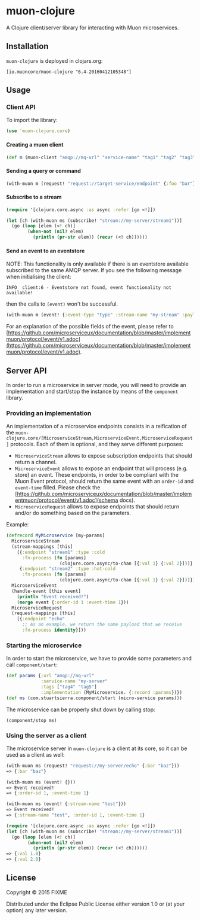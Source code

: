 # muon-clojure

A Clojure client/server library for interacting with Muon microservices.

## Installation

`muon-clojure` is deployed in clojars.org:

`[io.muoncore/muon-clojure "6.4-20160412105348"]`

## Usage

### Client API

To import the library:

```clojure
(use 'muon-clojure.core)
```

#### Creating a muon client

```clojure
(def m (muon-client "amqp://mq-url" "service-name" "tag1" "tag2" "tag3"))
```

#### Sending a query or command

```clojure
(with-muon m (request! "request://target-service/endpoint" {:foo "bar"}))
```

#### Subscribe to a stream

```clojure
(require '[clojure.core.async :as async :refer [go <!]])

(let [ch (with-muon ms (subscribe! "stream://my-server/stream1"))]
  (go (loop [elem (<! ch)]
        (when-not (nil? elem)
          (println (pr-str elem)) (recur (<! ch))))))
```

#### Send an event to an eventstore

NOTE: This functionality is only available if there is an eventstore available subscribed to the same AMQP server. If you see the following message when initialising the client:

```
INFO  client:6 - Eventstore not found, event functionality not available!
```

then the calls to `(event)` won't be successful.

```clojure
(with-muon m (event! {:event-type "type" :stream-name "my-stream" :payload {:my :data}}))
```

For an explanation of the possible fields of the event, please refer to [https://github.com/microserviceux/documentation/blob/master/implementmuon/protocol/event/v1.adoc](https://github.com/microserviceux/documentation/blob/master/implementmuon/protocol/event/v1.adoc).

## Server API

In order to run a microservice in server mode, you will need to provide an implementation and start/stop the instance by means of the `component` library.

### Providing an implementation

An implementation of a microservice endpoints consists in a reification of the `muon-clojure.core/[MicroserviceStream,MicroserviceEvent,MicroserviceRequest]` protocols. Each of them is optional, and they serve different purposes:

* `MicroserviceStream` allows to expose subscription endpoints that should return a channel.
* `MicroserviceEvent` allows to expose an endpoint that will process (e.g. store) an event. These endpoints, in order to be compliant with the Muon Event protocol, should return the same event with an `order-id` and `event-time` filled. Please check the [https://github.com/microserviceux/documentation/blob/master/implementmuon/protocol/event/v1.adoc](schema docs).
* `MicroserviceRequest` allows to expose endpoints that should return and/or do something based on the parameters.

Example:

```clojure
(defrecord MyMicroservice [my-params]
  MicroserviceStream
  (stream-mappings [this]
    [{:endpoint "stream1" :type :cold
      :fn-process (fn [params]
                    (clojure.core.async/to-chan [{:val 1} {:val 2}]))}
     {:endpoint "stream2" :type :hot-cold
      :fn-process (fn [params]
                    (clojure.core.async/to-chan [{:val 1} {:val 2}]))}])
  MicroserviceEvent
  (handle-event [this event]
    (println "Event received!")
    (merge event {:order-id 1 :event-time 1}))
  MicroserviceRequest
  (request-mappings [this]
    [{:endpoint "echo"
      ;; As an example, we return the same payload that we receive
      :fn-process identity}]))
```

### Starting the microservice

In order to start the microservice, we have to provide some parameters and call `component/start`:

```clojure
(def params {:url "amqp://mq-url"
             :service-name "my-server"
             :tags ["tag4" "tag5"]
             :implementation (MyMicroservice. {:record :params})})
(def ms (com.stuartsierra.component/start (micro-service params)))
```

The microservice can be properly shut down by calling stop:

```(component/stop ms)```

### Using the server as a client

The microservice server in `muon-clojure` is a client at its core, so it can be used as a client as well:

```clojure
(with-muon ms (request! "request://my-server/echo" {:bar "baz"}))
=> {:bar "baz"}

(with-muon ms (event! {}))
=> Event received!
=> {:order-id 1, :event-time 1}

(with-muon ms (event! {:stream-name "test"}))
=> Event received!
=> {:stream-name "test", :order-id 1, :event-time 1}

(require '[clojure.core.async :as async :refer [go <!]])
(let [ch (with-muon ms (subscribe! "stream://my-server/stream1"))]
  (go (loop [elem (<! ch)]
        (when-not (nil? elem)
          (println (pr-str elem)) (recur (<! ch))))))
=> {:val 1.0}
=> {:val 2.0}
```

## License

Copyright © 2015 FIXME

Distributed under the Eclipse Public License either version 1.0 or (at
your option) any later version.
